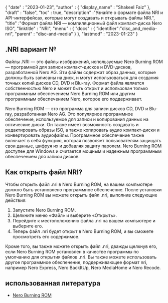 {
  "date" : "2023-01-23",
  "author" : {
    "display_name" : "Shakeel Faiz"
},
  "draft" : "false",
  "toc" : true,
  "description" :"Узнайте о формате файла NRI и API-интерфейсах, которые могут создавать и открывать файлы NRI.",
  "title" :"Формат файла NRI — компиляционный файл компакт-диска Nero ISO",
  "linktitle" : "NRI",
  "menu" : {
    "docs" : {
      "identifier":"disc_and_media-nri",
      "parent" : "disc-and-media"
}
},
  "lastmod" : "2023-01-23"
}

## .NRI вариант №

Файлы .NRI — это файлы изображений, используемые Nero Burning ROM — программой для записи компакт-дисков и DVD-дисков, разработанной Nero AG. Эти файлы содержат образ данных, которые должны быть записаны на диск, и могут использоваться для создания точных копий дисков CD, DVD и Blu-ray. Формат файла является собственностью Nero и может быть открыт и использован только программным обеспечением Nero Burning ROM или другим программным обеспечением Nero, которое его поддерживает.

Nero Burning ROM — это программа для записи дисков CD, DVD и Blu-ray, разработанная Nero AG. Это популярное программное обеспечение, используемое для записи и копирования данных на оптические диски. Он также имеет возможность создавать и редактировать образы ISO, а также копировать аудио компакт-диски и конвертировать аудиофайлы. Программное обеспечение также включает в себя функцию, которая позволяет пользователям защищать свои данные, шифруя их и добавляя защиту паролем. Nero Burning ROM доступен для Windows и считается мощным и надежным программным обеспечением для записи дисков.

## Как открыть файл NRI?

Чтобы открыть файл .nri в Nero Burning ROM, на вашем компьютере должно быть установлено программное обеспечение. После установки Nero Burning ROM вы можете открыть файл .nri, выполнив следующие действия:

1. Запустите Nero Burning ROM.
2. Щелкните меню «Файл» и выберите «Открыть».
3. Перейдите к местоположению файла .nri на вашем компьютере и выберите его.
4. Теперь файл .nri будет открыт в Nero Burning ROM, и вы сможете просмотреть его содержимое.

Кроме того, вы также можете открыть файл .nri, дважды щелкнув его, если Nero Burning ROM установлен в качестве программы по умолчанию для открытия файлов .nri. Вы также можете использовать другое программное обеспечение, поддерживающее формат nri, например Nero Express, Nero BackItUp, Nero MediaHome и Nero Recode.

## использованная литература
* [Nero Burning ROM](https://en.wikipedia.org/wiki/Nero_Burning_ROM)

